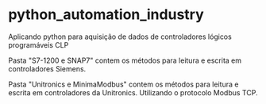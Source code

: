# python_automation_industry
Aplicando python para aquisição de dados de controladores lógicos programáveis CLP 

Pasta "S7-1200 e SNAP7" contem os métodos para leitura e escrita em controladores Siemens.

Pasta "Unitronics e MinimaModbus" contem os métodos para leitura e escrita em controladores da Unitronics. Utilizando o protocolo Modbus TCP.
